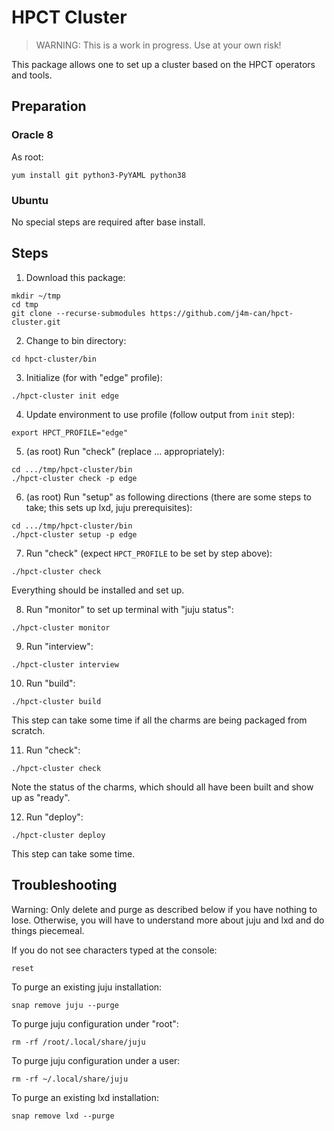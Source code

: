 # HPCT Cluster

> WARNING: This is a work in progress. Use at your own risk!

This package allows one to set up a cluster based on the HPCT
operators and tools.

## Preparation

### Oracle 8

As root:

```
yum install git python3-PyYAML python38
```

### Ubuntu

No special steps are required after base install.

## Steps

1. Download this package:

```
mkdir ~/tmp
cd tmp
git clone --recurse-submodules https://github.com/j4m-can/hpct-cluster.git
```

2. Change to bin directory:

```
cd hpct-cluster/bin
```

3. Initialize (for with "edge" profile):

```
./hpct-cluster init edge
```

4. Update environment to use profile (follow output from `init` step):

```
export HPCT_PROFILE="edge"
```

5. (as root) Run "check" (replace ... appropriately):

```
cd .../tmp/hpct-cluster/bin
./hpct-cluster check -p edge
```

6. (as root) Run "setup" as following directions (there are some
steps to take; this sets up lxd, juju prerequisites):

```
cd .../tmp/hpct-cluster/bin
./hpct-cluster setup -p edge
```

7. Run "check" (expect `HPCT_PROFILE` to be set by step above):

```
./hpct-cluster check
```

Everything should be installed and set up.

8. Run "monitor" to set up terminal with "juju status":

```
./hpct-cluster monitor
```

9. Run "interview":

```
./hpct-cluster interview
```

10. Run "build":

```
./hpct-cluster build
```

This step can take some time if all the charms are being packaged from
scratch.

11. Run "check":

```
./hpct-cluster check
```

Note the status of the charms, which should all have been built and
show up as "ready".

12. Run "deploy":

```
./hpct-cluster deploy
```

This step can take some time.

## Troubleshooting

Warning: Only delete and purge as described below if you have nothing
to lose. Otherwise, you will have to understand more about juju and
lxd and do things piecemeal.

If you do not see characters typed at the console:

```
reset
```

To purge an existing juju installation:

```
snap remove juju --purge
```

To purge juju configuration under "root":

```
rm -rf /root/.local/share/juju
```

To purge juju configuration under a user:

```
rm -rf ~/.local/share/juju
```

To purge an existing lxd installation:

```
snap remove lxd --purge
```
